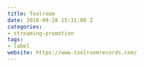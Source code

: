 ```yaml
---
title: Toolroom
date: 2018-09-28 15:31:00 Z
categories:
- streaming-promotion
tags:
- label
website: https://www.toolroomrecords.com/
---
```


